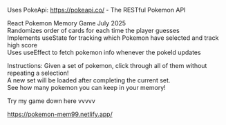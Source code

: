 Uses PokeApi: https://pokeapi.co/ - The RESTful Pokemon API

React Pokemon Memory Game July 2025  
Randomizes order of cards for each time the player guesses  
Implements useState for tracking which Pokemon have selected and track high score  
Uses useEffect to fetch pokemon info whenever the pokeId updates

Instructions: Given a set of pokemon, click through all of them without repeating a selection!  
A new set will be loaded after completing the current set.  
See how many pokemon you can keep in your memory!

Try my game down here vvvvv

https://pokemon-mem99.netlify.app/
